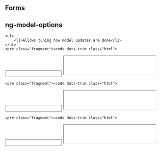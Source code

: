 <section>
    <h1>Forms</h1>
</section>


<section>
    <h2>ng-model-options</h2>
    
    <ul>
        <li>Allows tuning how model updates are done</li>
    </ul>  
    <pre class="fragment"><code data-trim class="html">
<input ng-model="age" type="text"></input>
    </code></pre>
     <iframe class="fragment" style="background-color:white; height: 60px;" src="examples/ng-model-options/without.html"></iframe>

    <pre class="fragment"><code data-trim class="html">
<input ng-model="age" ng-model-options="{debounce: 1000}" type="text"></input>
    </code></pre>
     <iframe class="fragment" style="background-color:white; height: 60px;" src="examples/ng-model-options/debounce.html"></iframe>

    <pre class="fragment"><code data-trim class="html">
<input ng-model="age" ng-model-options="{updateOn: 'blur'}" type="text"></input>
    </code></pre>
     <iframe class="fragment" style="background-color:white; height: 60px;" src="examples/ng-model-options/event.html"></iframe>
</section>